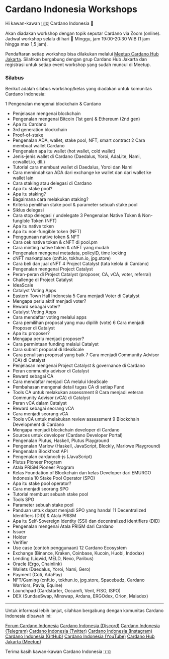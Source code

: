 # Cardano Indonesia Workshops

Hi kawan-kawan 🇮🇩 Cardano Indonesia 👋

Akan diadakan workshop dengan topik seputar Cardano via Zoom (online). Jadwal workshop selalu di hari :calendar: Minggu, jam 19:00-20:30 WIB (1 jam hingga max 1,5 jam).

Pendaftaran setiap workshop bisa dilakukan melalui [Meetup Cardano Hub Jakarta](https://www.meetup.com/Cardano-Blockchain-Jakarta/). Silahkan bergabung dengan grup Cardano Hub Jakarta dan registrasi untuk setiap event workshop yang sudah muncul di Meetup.

### Silabus

Berikut adalah silabus workshop/kelas yang diadakan untuk komunitas Cardano Indonesia:

1 Pengenalan mengenai blockchain & Cardano
  * Penjelasan mengenai blockchain
  * Pengenalan mengenai Bitcoin (1st gen) & Ethereum (2nd gen)
  * Apa itu Cardano
  * 3rd generation blockchain
  * Proof-of-stake
  * Pengenalan ADA, wallet, stake pool, NFT, smart contract
2 Cara membuat wallet Cardano
  * Pengenalan apa itu wallet (hot wallet, cold wallet)
  * Jenis-jenis wallet di Cardano (Daedalus, Yoroi, AdaLite, Nami, ccwallet.io, dll.)
  * Tutorial cara membuat wallet di Daedalus, Yoroi dan Nami
  * Cara memindahkan ADA dari exchange ke wallet dan dari wallet ke wallet lain
  * Cara staking atau delegasi di Cardano
  * Apa itu stake pool?
  * Apa itu staking?
  * Bagaimana cara melakukan staking?
  * Kriteria pemilihan stake pool & parameter sebuah stake pool
  * Siklus delegasi
  * Cara stop delegasi / undelegate 
3 Pengenalan Native Token & Non-fungible Token (NFT)
  * Apa itu native token
  * Apa itu non-fungible token (NFT)
  * Penggunaan native token & NFT
  * Cara cek native token & cNFT di pool.pm
  * Cara minting native token & cNFT yang mudah
  * Pengenalan mengenai metadata, policyID, time locking
  * cNFT marketplace (cnft.io, tokhun.io, jpg.store)
  * Cara beli dan jual cNFT
4 Project Catalyst (tata kelola di Cardano)
  * Pengenalan mengenai Project Catalyst
  * Peran-peran di Project Catalyst (proposer, CA, vCA, voter, referral)
  * Challenge di Project Catalyst
  * IdeaScale
  * Catalyst Voting Apps
  * Eastern Town Hall Indonesia
5 Cara menjadi Voter di Catalyst
  * Mengapa perlu aktif menjadi voter?
  * Reward sebagai voter?
  * Catalyst Voting Apps
  * Cara mendaftar voting melalui apps
  * Cara pemilihan proposal yang mau dipilih (vote)
6 Cara menjadi Proposer di Catalyst
  * Apa itu proposer?
  * Mengapa perlu menjadi proposer?
  * Cara permintaan funding melalui Catalyst
  * Cara submit proposal di IdeaScale
  * Cara penulisan proposal yang baik
7 Cara menjadi Community Advisor (CA) di Catalyst
  * Penjelasan mengenai Project Catalyst & governance di Cardano
  * Peran community advisor di Catalyst
  * Reward sebagai CA
  * Cara mendaftar menjadi CA melalui IdeaScale
  * Pembahasan mengenai detail tugas CA di setiap Fund
  * Tools CA untuk melakukan assessment
8 Cara menjadi veteran Community Advisor (vCA) di Catalyst
  * Peran vCA dalam Catalyst
  * Reward sebagai seorang vCA
  * Cara menjadi seorang vCA
  * Tools vCA untuk melakukan review assessment
9 Blockchain Development di Cardano
  * Mengapa menjadi blockchain developer di Cardano
  * Sources untuk developer (Cardano Developer Portal)
  * Pengenalan Plutus, Haskell, Plutus Playground
  * Pengenalan Marlow (Haskell, JavaScript, Blockly, Marlowe Playground)
  * Pengenalan Blockfrost API
  * Pengenalan cardanocli-js (JavaScript)
  * Plutus Pioneer Program
  * Atala PRISM Pioneer Program
  * Kelas Foundation of Blockchain dan kelas Developer dari EMURGO Indonesia
10 Stake Pool Operator (SPO)
  * Apa itu stake pool operator?
  * Cara menjadi seorang SPO
  * Tutorial membuat sebuah stake pool
  * Tools SPO
  * Parameter sebuah stake pool
  * Panduan untuk dapat menjadi SPO yang handal
11 Decentralized Identifiers (DID) & Atala PRISM
  * Apa itu Self-Sovereign Identity (SSI) dan decentralized identifiers (DID)
  * Pengenalan mengenai Atala PRISM dari Cardano
  * Issuer
  * Holder
  * Verifier
  * Use case (contoh penggunaan)
12 Cardano Ecosystem
  * Exchange (Binance, Kraken, Coinbase, Kucoin, Huobi, Indodax)
  * Lending (Liqwid, MELD, Nexo, Paribus)
  * Oracle (Ergo, Chainlink)
  * Wallets (Daedalus, Yoroi, Nami, Gero)
  * Payment (Coti, AdaPay)
  * NFT/Gaming (cnft.io , tokhun.io, jpg.store, Spacebudz, Cardano Warriors, Pavia, Equine)
  * Launchpad (Cardstarter, Occamfi, Vent, FISO, ISPO)
  * DEX (SundaeSwap, Minswap, Ardana, ERGOdex, Orion, Maladex)

---

Untuk informasi lebih lanjut, silahkan bergabung dengan komunitas Cardano Indonesia dibawah ini:

[Forum Cardano Indonesia](https://forum.cardano.org/c/bahasa-indonesia/)
[Cardano Indonesia (Discord)](https://discord.gg/KnXFJftmfn)
[Cardano Indonesia (Telegram)](https://t.me/Cardano_Indonesia)
[Cardano Indonesia (Twitter)](https://twitter.com/Cardano_ID)
[Cardano Indonesia (Instagram)](https://www.instagram.com/cardanoindonesia/)
[Cardano Indonesia (GitHub)](https://github.com/cardano-indonesia)
[Cardano Indonesia (YouTube)](https://www.youtube.com/channel/UCskq7Po4Hkyvlv7dAcFuY8g)
[Cardano Hub Jakarta (Meetup)](https://www.meetup.com/Cardano-Blockchain-Jakarta/)

Terima kasih kawan-kawan Cardano Indonesia 🇮🇩
